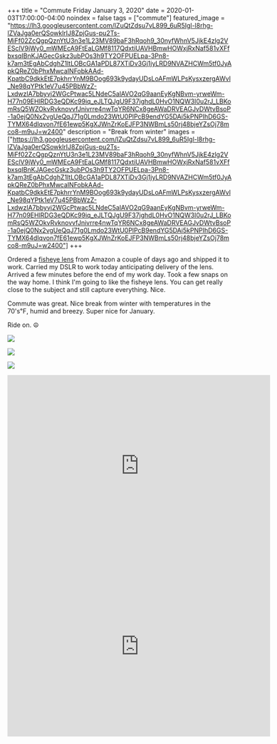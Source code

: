 +++
title =  "Commute Friday January 3, 2020"
date = 2020-01-03T17:00:00-04:00
noindex = false
tags = ["commute"]
featured_image = "https://lh3.googleusercontent.com/IZuQtZdsu7vL899_6uR5Igl-l8rhg-lZVaJga0erQSowklrIJ8ZpjGus-pu2Ts-MiFf02ZcQgpQznYtU3n3e1L23MV89baF3hRqoh9_30nyfWhnV5JjkE4zlg2VESclV9jWy0_mWMEcA9FtEaLGMf8117QdxtiUAVHBmwHOWxjRxNaf581vXFfbxsqIBnKJAGecGskz3ubPOs3h9TY2OFPUELpa-3Pn8-k7am3tEgAbCdghZ1ltLOBcGA1aPDL87XTiDv3Gj1jyLRD9NVAZHCWm5tf0JyApkQReZ0bPhxMwcaINFobkAAd-KpatbC9dkkEtE7pkhrrYnM9BOog693k9ydayUDsLoAFmWLPsKysxzergAWvl_Ne98qYPtk1eV7u45PBbWzZ-LxdwzlA7bbyvj2WGcPtwac5LNdeC5alAVO2qG9aanEyKgNBvm-yrweWm-H77n09EHlRDG3eQDKc99iq_eJLTQJgU9F37jghdL0HvO1NQW3I0u2rJ_LBKomRsQ5WZOkvRvknovvfJnivrre4nwTqYR6NCx8geAWaDRVEAGJvDWtvBsoP-1a0ejQ0Nx2vgUeQqJ71g0Lmdo23WtU0PlPcB9endYG5DAi5kPNPIhD6GS-TYMX64dIqvon7fE61ewp5KgXJWnZrKoEJFP3NWBmLs50rj48bjeYZsOj78mco8-m9uJ=w2400"
description = "Break from winter"
images = ["https://lh3.googleusercontent.com/IZuQtZdsu7vL899_6uR5Igl-l8rhg-lZVaJga0erQSowklrIJ8ZpjGus-pu2Ts-MiFf02ZcQgpQznYtU3n3e1L23MV89baF3hRqoh9_30nyfWhnV5JjkE4zlg2VESclV9jWy0_mWMEcA9FtEaLGMf8117QdxtiUAVHBmwHOWxjRxNaf581vXFfbxsqIBnKJAGecGskz3ubPOs3h9TY2OFPUELpa-3Pn8-k7am3tEgAbCdghZ1ltLOBcGA1aPDL87XTiDv3Gj1jyLRD9NVAZHCWm5tf0JyApkQReZ0bPhxMwcaINFobkAAd-KpatbC9dkkEtE7pkhrrYnM9BOog693k9ydayUDsLoAFmWLPsKysxzergAWvl_Ne98qYPtk1eV7u45PBbWzZ-LxdwzlA7bbyvj2WGcPtwac5LNdeC5alAVO2qG9aanEyKgNBvm-yrweWm-H77n09EHlRDG3eQDKc99iq_eJLTQJgU9F37jghdL0HvO1NQW3I0u2rJ_LBKomRsQ5WZOkvRvknovvfJnivrre4nwTqYR6NCx8geAWaDRVEAGJvDWtvBsoP-1a0ejQ0Nx2vgUeQqJ71g0Lmdo23WtU0PlPcB9endYG5DAi5kPNPIhD6GS-TYMX64dIqvon7fE61ewp5KgXJWnZrKoEJFP3NWBmLs50rj48bjeYZsOj78mco8-m9uJ=w2400"]
+++

Ordered a [fisheye lens](https://www.nikonusa.com/en/nikon-products/product/camera-lenses/af-s-fisheye-nikkor-8-15mm-f%252f3.5-4.5e-ed.html) from Amazon a couple of days ago and shipped it to work. Carried my DSLR to work today anticipating delivery of the lens. Arrived a few minutes before the end of my work day. Took a few snaps on the way home. I think I'm going to like the fisheye lens. You can get really close to the subject and still capture everything. Nice.

Commute was great. Nice break from winter with temperatures in the 70's℉, humid and breezy. Super nice for January.

Ride on. ☮

<a href='https://lh3.googleusercontent.com/Die4p-U6x5mA4fWRanbxTwAvGUHbMm9U1oGC2JfxEilRvHk1Qp3VPVABashpCPeUeY8WeFmbgLgQMWTjbumn-f2ywONE4AE2LbA-4LJXIC9oWKfJC0R25KksLfkYQfG76KaJGHj-b7QcSAGMOZwbGrz_DT9ApdY4jvIenmXZmM-gSL5jiSMCoj9Ut3wThb5iONLkQWfAu4gvzyrXpYidtuk-OAjjah8V4gIT1tOUj1ztR71SdHX5fz2f6ZtLwRr42T-GExXwh6YjGKk_euyhTiN7IeQ1P_qwh9OGMC_LkSj0yz9Qk8aBkTwRKf6BZkrmTLJW6bC5YLum37rugIHQKgkxIWC-yYxcg7CBq0Nl9ekdS9D0NGV2Z6jCbR35THbrkC0WC2P3YVHmTz-VR5675zpa5H6dWCaPynL0WhY3s6znc7Eu71Bm64IxorXFSoAG0TcNxNjZ8ViLG656S6mwvzSx7q4a5mZmHT6j_tj1Z9xauslzlH8deLHTaTYYXe1QIe2ODIVrOyaK5supmI5H8eciT7cOVxBy9gI_I81p2lD5Kfc4IWASoVpFMy-C3c3jAbTwBw7DKgbZECl1tKBDhmNFo2KNYEtbLExtjsMeF-djQU6H-ekufkeeluoAbScHKRECAKbjgcbww2RkCwsVp-MC7iuG4CTkf-JdOt8mReuV0cSxbSvfLHzJ=w2400'><img src='https://lh3.googleusercontent.com/Die4p-U6x5mA4fWRanbxTwAvGUHbMm9U1oGC2JfxEilRvHk1Qp3VPVABashpCPeUeY8WeFmbgLgQMWTjbumn-f2ywONE4AE2LbA-4LJXIC9oWKfJC0R25KksLfkYQfG76KaJGHj-b7QcSAGMOZwbGrz_DT9ApdY4jvIenmXZmM-gSL5jiSMCoj9Ut3wThb5iONLkQWfAu4gvzyrXpYidtuk-OAjjah8V4gIT1tOUj1ztR71SdHX5fz2f6ZtLwRr42T-GExXwh6YjGKk_euyhTiN7IeQ1P_qwh9OGMC_LkSj0yz9Qk8aBkTwRKf6BZkrmTLJW6bC5YLum37rugIHQKgkxIWC-yYxcg7CBq0Nl9ekdS9D0NGV2Z6jCbR35THbrkC0WC2P3YVHmTz-VR5675zpa5H6dWCaPynL0WhY3s6znc7Eu71Bm64IxorXFSoAG0TcNxNjZ8ViLG656S6mwvzSx7q4a5mZmHT6j_tj1Z9xauslzlH8deLHTaTYYXe1QIe2ODIVrOyaK5supmI5H8eciT7cOVxBy9gI_I81p2lD5Kfc4IWASoVpFMy-C3c3jAbTwBw7DKgbZECl1tKBDhmNFo2KNYEtbLExtjsMeF-djQU6H-ekufkeeluoAbScHKRECAKbjgcbww2RkCwsVp-MC7iuG4CTkf-JdOt8mReuV0cSxbSvfLHzJ=w2400'></a>

<a href='https://lh3.googleusercontent.com/RglVBQm3b1fyqFxPy0N0831NNd56avn19AlvsapfajO1hjbV7mImezmHuY9Kljuj27Q0WtMiHtrYKJ_tBEwdpL5HRifX1jQ0CIycfzRxI95zf_K0m4RjbSfi00MdIa2w5po9zz-21XBXkSi8G1fKxpQathSFgVCPxL99RJTJT9S1SsWgwW7ZyqfU4LX-fBqu9WAjFeCN0glR55GTJKkLK63nY265qbqX5qy7XIJqWarYbr1j-uzl6nfogJRE5eAN8UwgcrDfT4fGTgQs_P8fjg6AVvUz_o4UNBrAsqQzlW7pelEs3xbZSbMB8Ke8AWqyAuM_MJNaCVh56QKnz0VrnUKm4_teDw7gAZ7QVj_n-T9ssnaAaXasW5m0FblQuDSRSX_y0zwaI5P5RcEUF3sztpCC8tCd3GaJU8ymYuhzhbu3HbXbpetms-u-1D9gRGGO4o4WC9N5n4GF-NzYu9cmDZ7rCcge1t9d2FxbFYLkXtGAQfG9gldS0OrKaBlOeYfdnlehAFX72xGXJBGAkKM4Cb8P0v9Hm7tMzK2QeQ_QRw_uVVv8aKHtci9rx2EF4tH34SfZUNa3Sy45MClFSuhT7O3GV2V8B0IQCL8pzjG6QbPXf8e9bZ6_tmKG8VR2OS91QsCDA_QQrh1yjx9hKu_AU8hd3K7MBKv_i2Cho4h4ga1MwhDtbyd2821l=w2400'><img src='https://lh3.googleusercontent.com/RglVBQm3b1fyqFxPy0N0831NNd56avn19AlvsapfajO1hjbV7mImezmHuY9Kljuj27Q0WtMiHtrYKJ_tBEwdpL5HRifX1jQ0CIycfzRxI95zf_K0m4RjbSfi00MdIa2w5po9zz-21XBXkSi8G1fKxpQathSFgVCPxL99RJTJT9S1SsWgwW7ZyqfU4LX-fBqu9WAjFeCN0glR55GTJKkLK63nY265qbqX5qy7XIJqWarYbr1j-uzl6nfogJRE5eAN8UwgcrDfT4fGTgQs_P8fjg6AVvUz_o4UNBrAsqQzlW7pelEs3xbZSbMB8Ke8AWqyAuM_MJNaCVh56QKnz0VrnUKm4_teDw7gAZ7QVj_n-T9ssnaAaXasW5m0FblQuDSRSX_y0zwaI5P5RcEUF3sztpCC8tCd3GaJU8ymYuhzhbu3HbXbpetms-u-1D9gRGGO4o4WC9N5n4GF-NzYu9cmDZ7rCcge1t9d2FxbFYLkXtGAQfG9gldS0OrKaBlOeYfdnlehAFX72xGXJBGAkKM4Cb8P0v9Hm7tMzK2QeQ_QRw_uVVv8aKHtci9rx2EF4tH34SfZUNa3Sy45MClFSuhT7O3GV2V8B0IQCL8pzjG6QbPXf8e9bZ6_tmKG8VR2OS91QsCDA_QQrh1yjx9hKu_AU8hd3K7MBKv_i2Cho4h4ga1MwhDtbyd2821l=w2400'></a>

<a href='https://lh3.googleusercontent.com/T_37Vd85N-8gCCIsvKvDctUP170eJ6BftU7a5sk7tCuj6P_VVjhouSZR1oimlAx8rdsxn4EouPn0JvDMoQdwegvRFX0sVVpXTJj62zIU5I9uI4cDZkBa4p8Ol5UCFrHqhfnyTk6IpSu-kawL29ZK9dY96UR2KsGIATexaWnYWRGRmTOFahlPdMWfuG2qQES--TX_NtVYVGWkJlXfmRi7ciiwlyVmaqw2Q4R0G3X1z0UZI8bJ004BCvm0-BL3jmdX2nczViJaNQv_F7YiFnCl55VcqE0M4N0BMRtuJaIYn95IaFZQXMy7ZbIXupsVM14cD7HX31wUq4IIZHzjUzEYxkyng1pkEc5_9hLdrZTFvOidtGg2rx3WOKngk-fOu44TWZUJrFhr16Tu3uo1HH4mE6LIsQthSAPXUMBqAE_ONpzS25olEA8qCLkQ6do5Lw4P1jQho_reb0jtHHkDolVDVyrUVPRJcpjaQkTz3QEO-KoA9H0cGTDpKJE_ci1x6jVeJYFd5h7WWEqacPr1wRSMxK4g8JUvAHk3FqI7AmFNllRfjHHnTKHi5pV2v3Ts5RA6_d8zgrTybAH3RDR-P0kF02M7fZWBZH0uG8vtimIbk-6S1lAK2PwNDjGwsPwAvzZrTzgFmThKKFoApUmxlHX0gHYha6fwDhRIjBNUQ8j20NnG95m5-37dVLbG=w2400'><img src='https://lh3.googleusercontent.com/T_37Vd85N-8gCCIsvKvDctUP170eJ6BftU7a5sk7tCuj6P_VVjhouSZR1oimlAx8rdsxn4EouPn0JvDMoQdwegvRFX0sVVpXTJj62zIU5I9uI4cDZkBa4p8Ol5UCFrHqhfnyTk6IpSu-kawL29ZK9dY96UR2KsGIATexaWnYWRGRmTOFahlPdMWfuG2qQES--TX_NtVYVGWkJlXfmRi7ciiwlyVmaqw2Q4R0G3X1z0UZI8bJ004BCvm0-BL3jmdX2nczViJaNQv_F7YiFnCl55VcqE0M4N0BMRtuJaIYn95IaFZQXMy7ZbIXupsVM14cD7HX31wUq4IIZHzjUzEYxkyng1pkEc5_9hLdrZTFvOidtGg2rx3WOKngk-fOu44TWZUJrFhr16Tu3uo1HH4mE6LIsQthSAPXUMBqAE_ONpzS25olEA8qCLkQ6do5Lw4P1jQho_reb0jtHHkDolVDVyrUVPRJcpjaQkTz3QEO-KoA9H0cGTDpKJE_ci1x6jVeJYFd5h7WWEqacPr1wRSMxK4g8JUvAHk3FqI7AmFNllRfjHHnTKHi5pV2v3Ts5RA6_d8zgrTybAH3RDR-P0kF02M7fZWBZH0uG8vtimIbk-6S1lAK2PwNDjGwsPwAvzZrTzgFmThKKFoApUmxlHX0gHYha6fwDhRIjBNUQ8j20NnG95m5-37dVLbG=w2400'></a>

<iframe height='405' width='590' frameborder='0' allowtransparency='true' scrolling='no' src='https://www.strava.com/activities/2977757635/embed/e0a42744bcfa5c68d639833f88dd70242134625a'></iframe>

<iframe height='405' width='590' frameborder='0' allowtransparency='true' scrolling='no' src='https://www.strava.com/activities/2979398249/embed/bf59337a78815fa9df232376838e5989f099d9e5'></iframe>
